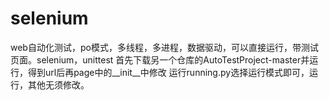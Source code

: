 # selenium
web自动化测试，po模式，多线程，多进程，数据驱动，可以直接运行，带测试页面。selenium，unittest
首先下载另一个仓库的AutoTestProject-master并运行，得到url后再page中的__init__中修改
运行running.py选择运行模式即可，运行，其他无须修改。

